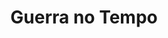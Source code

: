 ---
Numero: 34
title: Guerra no Tempo
Autor: Clifford D Simak
Co-autor: 
Ano-de-Publicacao: 1956
Titulo-original: Time and Again
Tradutor: Carlos Vieira
Co-tradutor: 
Ano-de-edicao: 1951
alias: Clifford-D-Simak
Autor2-alias: 
Tradutor1-alias: Carlos-Vieira
Tradutor2-alias: 
Titulo-link: 34-Guerra-no-Tempo
Capa: Lima de Freitas
pags: 217
Capa-link: Lima-de-Freitas
---